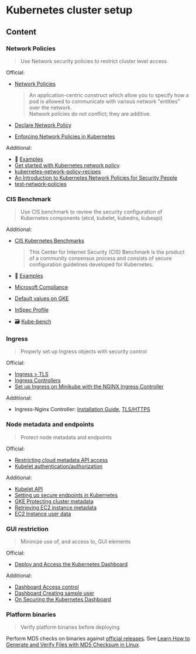 # Kubernetes cluster setup

## Content

### Network Policies

> Use Network security policies to restrict cluster level access  

Official:

* [Network Policies](https://kubernetes.io/docs/concepts/services-networking/network-policies)
  
  > An application-centric construct which allow you to specify how a pod is allowed to communicate with various network "entities" over the network.  
  > Network policies do not conflict; they are additive.

* [Declare Network Policy](https://kubernetes.io/docs/tasks/administer-cluster/declare-network-policy/)
* [Enforcing Network Policies in Kubernetes](https://kubernetes.io/blog/2017/10/enforcing-network-policies-in-kubernetes/)

Additional:

* 🚀 [Examples](examples/1.1-network-policies.md)
* [Get started with Kubernetes network policy](https://docs.projectcalico.org/security/kubernetes-network-policy)
* [kubernetes-network-policy-recipes](https://github.com/ahmetb/kubernetes-network-policy-recipes)
* [An Introduction to Kubernetes Network Policies for Security People](https://reuvenharrison.medium.com/an-introduction-to-kubernetes-network-policies-for-security-people-ba92dd4c809d)
* [test-network-policies](https://github.com/Tufin/test-network-policies)

### CIS Benchmark

> Use CIS benchmark to review the security configuration of Kubernetes components (etcd, kubelet, kubedns, kubeapi)

Additional:

* [CIS Kubernetes Benchmarks](https://www.cisecurity.org/benchmark/kubernetes/)
  
  > This Center for Internet Security (CIS) Benchmark is the product of a community consensus process and consists of secure configuration guidelines developed for Kubernetes.
  
* 🚀 [Examples](examples/1.2-cis-benchmark.md)
* [Microsoft Compliance](https://docs.microsoft.com/en-us/microsoft-365/compliance/offering-cis-benchmark)
* [Default values on GKE](https://cloud.google.com/kubernetes-engine/docs/concepts/cis-benchmarks#default-values) 
* [InSpec Profile](https://github.com/dev-sec/cis-kubernetes-benchmark)
* 🗃️ [Kube-bench](tools/kube-bench.md)

### Ingress

> Properly set up Ingress objects with security control

Official:

* [Ingress > TLS](https://kubernetes.io/docs/concepts/services-networking/ingress/#tls)
* [Ingress Controllers](https://kubernetes.io/docs/concepts/services-networking/ingress-controllers/)
* [Set up Ingress on Minikube with the NGINX Ingress Controller](https://kubernetes.io/docs/tasks/access-application-cluster/ingress-minikube/)

Additional:

* Ingress-Nginx Controller: [Installation Guide](https://kubernetes.github.io/ingress-nginx/deploy/), [TLS/HTTPS](https://kubernetes.github.io/ingress-nginx/user-guide/tls/)

### Node metadata and endpoints

> Protect node metadata and endpoints

Official:

* [Restricting cloud metadata API access](https://kubernetes.io/docs/tasks/administer-cluster/securing-a-cluster/#restricting-cloud-metadata-api-access)
* [Kubelet authentication/authorization](https://kubernetes.io/docs/reference/access-authn-authz/kubelet-authn-authz/)

Additional:

* [Kubelet API](https://www.deepnetwork.com/blog/2020/01/13/kubelet-api.html)
* [Setting up secure endpoints in Kubernetes](https://blog.cloud66.com/setting-up-secure-endpoints-in-kubernetes)
* [GKE Protecting cluster metadata](https://cloud.google.com/kubernetes-engine/docs/how-to/protecting-cluster-metadata)
* [Retrieving EC2 instance metadata](https://docs.aws.amazon.com/AWSEC2/latest/UserGuide/instancedata-data-retrieval.html)
* [EC2 Instance user data](https://docs.aws.amazon.com/AWSEC2/latest/UserGuide/ec2-instance-metadata.html)

### GUI restriction

> Minimize use of, and access to, GUI elements

Official:

* [Deploy and Access the Kubernetes Dashboard](https://kubernetes.io/docs/tasks/access-application-cluster/web-ui-dashboard/)

Additional:

* [Dashboard Access control](https://github.com/kubernetes/dashboard/blob/master/docs/user/access-control/README.md)
* [Dashboard Creating sample user](https://github.com/kubernetes/dashboard/blob/master/docs/user/access-control/creating-sample-user.md)
* [On Securing the Kubernetes Dashboard](https://blog.heptio.com/on-securing-the-kubernetes-dashboard-16b09b1b7aca)

### Platform binaries

> Verify platform binaries before deploying

Perform MD5 checks on binaries against [official releases](https://github.com/kubernetes/kubernetes/releases). See [Learn How to Generate and Verify Files with MD5 Checksum in Linux](https://www.tecmint.com/generate-verify-check-files-md5-checksum-linux/).
